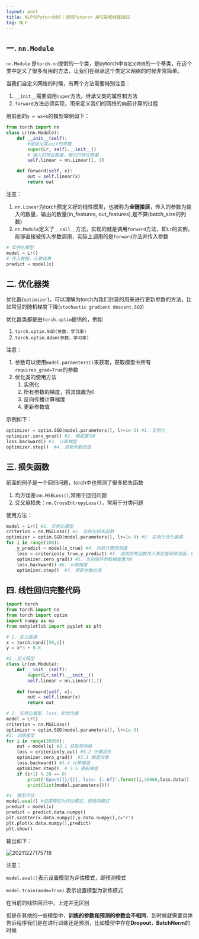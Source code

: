 ```yaml
---
layout: post
title: NLP与Pytorch06丨调用Pytorch API完成线性回归
tag: NLP
---
```


## 一. `nn.Module`

`nn.Module` 是`torch.nn`提供的一个类，是pytorch中`自定义网络`的一个基类，在这个类中定义了很多有用的方法，让我们在继承这个类定义网络的时候非常简单。

当我们自定义网络的时候，有两个方法需要特别注意：

1. `__init__`需要调用`super`方法，继承父类的属性和方法
2. `farward`方法必须实现，用来定义我们的网络的向前计算的过程

用前面的`y = wx+b`的模型举例如下：

```python
from torch import nn
class Lr(nn.Module):
    def __init__(self):
        #继承父类init的参数
        super(Lr, self).__init__()  
        # 输入的特征数量，输出的特征数量
        self.linear = nn.Linear(1, 1) 

    def forward(self, x):
        out = self.linear(x)
        return out
```

注意：

1. `nn.Linear`为torch预定义好的线性模型，也被称为**全链接层**，传入的参数为输入的数量，输出的数量(in_features, out_features),是不算(batch_size的列数)
2. `nn.Module`定义了`__call__`方法，实现的就是调用`forward`方法，即`Lr`的实例，能够直接被传入参数调用，实际上调用的是`forward`方法并传入参数

```python
# 实例化模型
model = Lr()
# 传入数据，计算结果
predict = model(x)
```

## 二. 优化器类

优化器(`optimizer`)，可以理解为torch为我们封装的用来进行更新参数的方法，比如常见的随机梯度下降(`stochastic gradient descent,SGD`)

优化器类都是由`torch.optim`提供的，例如

1. `torch.optim.SGD(参数，学习率)`
2. `torch.optim.Adam(参数，学习率)`

注意：

1. 参数可以使用`model.parameters()`来获取，获取模型中所有`requires_grad=True`的参数
2. 优化类的使用方法
   1. 实例化
   2. 所有参数的梯度，将其值置为0
   3. 反向传播计算梯度
   4. 更新参数值

示例如下：

```python
optimizer = optim.SGD(model.parameters(), lr=1e-3) #1. 实例化
optimizer.zero_grad() #2. 梯度置为0
loss.backward() #3. 计算梯度
optimizer.step()  #4. 更新参数的值
```

## 三. 损失函数

前面的例子是一个回归问题，torch中也预测了很多损失函数

1. 均方误差:`nn.MSELoss()`,常用于回归问题
2. 交叉熵损失：`nn.CrossEntropyLoss()`，常用于分类问题

使用方法：

```python
model = Lr() #1. 实例化模型
criterion = nn.MSELoss() #2. 实例化损失函数
optimizer = optim.SGD(model.parameters(), lr=1e-3) #3. 实例化优化器类
for i in range(100):
    y_predict = model(x_true) #4. 向前计算预测值
    loss = criterion(y_true,y_predict) #5. 调用损失函数传入真实值和预测值，得到损失结果
    optimizer.zero_grad() #5. 当前循环参数梯度置为0
    loss.backward() #6. 计算梯度
    optimizer.step()  #7. 更新参数的值
```

## 四. 线性回归完整代码

```python
import torch
from torch import nn
from torch import optim
import numpy as np
from matplotlib import pyplot as plt

# 1. 定义数据
x = torch.rand([50,1])
y = x*3 + 0.8

#2 .定义模型
class Lr(nn.Module):
    def __init__(self):
        super(Lr,self).__init__()
        self.linear = nn.Linear(1,1)
		
    def forward(self, x):
        out = self.linear(x)
        return out

# 2. 实例化模型，loss，和优化器
model = Lr()
criterion = nn.MSELoss()
optimizer = optim.SGD(model.parameters(), lr=1e-3)
#3. 训练模型
for i in range(30000):
    out = model(x) #3.1 获取预测值
    loss = criterion(y,out) #3.2 计算损失
    optimizer.zero_grad()  #3.3 梯度归零
    loss.backward() #3.4 计算梯度
    optimizer.step()  # 3.5 更新梯度
    if (i+1) % 20 == 0:
        print('Epoch[{}/{}], loss: {:.6f}'.format(i,30000,loss.data))
        print(list(model.parameters()))

#4. 模型评估
model.eval() #设置模型为评估模式，即预测模式
predict = model(x)
predict = predict.data.numpy()
plt.scatter(x.data.numpy(),y.data.numpy(),c="r")
plt.plot(x.data.numpy(),predict)
plt.show()
```

输出如下：

![20211227175718](https://cdn.jsdelivr.net/gh/luckykang/picture_bed/blogs_images/20211227175718.png)

注意：

`model.eval()`表示设置模型为评估模式，即预测模式

`model.train(mode=True)` 表示设置模型为训练模式

在当前的线性回归中，上述并无区别

但是在其他的一些模型中，**训练的参数和预测的参数会不相同**，到时候就需要具体告诉程序我们是在进行训练还是预测，比如模型中存在**Dropout**，**BatchNorm**的时候



​	